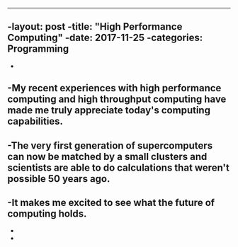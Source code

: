 ----
-layout: post
-title:  "High Performance Computing"
-date:   2017-11-25 
-categories: Programming 
----
-
-My recent experiences with high performance computing and high throughput computing have made me truly appreciate today's computing capabilities. 
-
-The very first generation of supercomputers can now be matched by a small clusters and scientists are able to do calculations that weren't possible 50 years ago. 
-
-It makes me excited to see what the future of computing holds.
-
-
-
